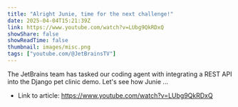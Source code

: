 ```yaml
---
title: "Alright Junie, time for the next challenge!"
date: 2025-04-04T15:21:39Z
link: https://www.youtube.com/watch?v=LUbg9QkRDxQ
showShare: false
showReadTime: false
thumbnail: images/misc.png
tags: ["youtube.com/@JetBrainsTV"]
---
```

The JetBrains team has tasked our coding agent with integrating a REST API into the Django pet clinic demo. Let's see how Junie ...

- Link to article: https://www.youtube.com/watch?v=LUbg9QkRDxQ